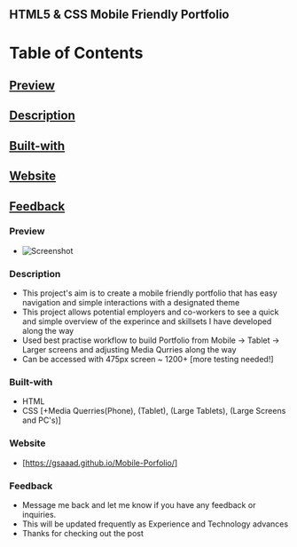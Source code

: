 ## HTML5 & CSS Mobile Friendly Portfolio

# Table of Contents

## [Preview](#Preview)

## [Description](#Description)

## [Built-with](#Built-with)

## [Website](#Website)

## [Feedback](#Feedback)

### Preview

- ![Screenshot](./Assets/img/Preview.png)

### Description

- This project's aim is to create a mobile friendly portfolio that has easy navigation and simple interactions with a designated theme
- This project allows potential employers and co-workers to see a quick and simple overview of the experince and skillsets I have developed along the way
- Used best practise workflow to build Portfolio from Mobile -> Tablet -> Larger screens and adjusting Media Qurries along the way
- Can be accessed with 475px screen ~ 1200+ [more testing needed!]

### Built-with

- HTML
- CSS [+Media Querries(Phone), (Tablet), (Large Tablets), (Large Screens and PC's)]

### Website

- [https://gsaaad.github.io/Mobile-Porfolio/]

### Feedback

- Message me back and let me know if you have any feedback or inquiries.
- This will be updated frequently as Experience and Technology advances
- Thanks for checking out the post
